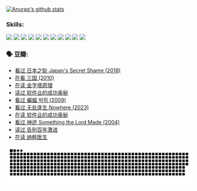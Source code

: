 
[![Anurag's github stats](https://github-readme-stats.vercel.app/api?username=w940853815)](https://github.com/anuraghazra/github-readme-stats)

### Skills:

<code><img height="32" src="https://cdn.jsdelivr.net/npm/simple-icons@v5/icons/python.svg"></code>
<code><img height="32" src="https://cdn.jsdelivr.net/npm/simple-icons@v5/icons/javascript.svg"></code>
<code><img height="32" src="https://cdn.jsdelivr.net/npm/simple-icons@v5/icons/django.svg"></code>
<code><img height="32" src="https://cdn.jsdelivr.net/npm/simple-icons@v5/icons/flask.svg"></code>
<code><img height="32" src="https://cdn.jsdelivr.net/npm/simple-icons@v5/icons/vuetify.svg"></code>
<code><img height="32" src="https://cdn.jsdelivr.net/npm/simple-icons@v5/icons/git.svg"></code>
<code><img height="32" src="https://cdn.jsdelivr.net/npm/simple-icons@v5/icons/docker.svg"></code>
<code><img height="32" src="https://cdn.jsdelivr.net/npm/simple-icons@v5/icons/postgresql.svg"></code>
<code><img height="32" src="https://cdn.jsdelivr.net/npm/simple-icons@v5/icons/elasticsearch.svg"></code>
<code><img height="32" src="https://cdn.jsdelivr.net/npm/simple-icons@v5/icons/macos.svg"></code>
<code><img height="32" src="https://cdn.jsdelivr.net/npm/simple-icons@v5/icons/linux.svg"></code>

### 🗣 豆瓣:

<!-- DOUBAN-ACTIVITIES:START -->
- [看过 日本之耻 Japan's Secret Shame‎ (2018)](https://www.douban.com/people/136069238/status/4431579101/?_i=00575951)
- [在看 三国‎ (2010)](https://www.douban.com/people/136069238/status/4430559482/?_i=00575951)
- [在读 金字塔原理](https://www.douban.com/people/136069238/status/4424812753/?_i=00575951)
- [读过 软件业的成功奥秘](https://www.douban.com/people/136069238/status/4424809958/?_i=00575951)
- [看过 蝙蝠 박쥐‎ (2009)](https://www.douban.com/people/136069238/status/4422787315/?_i=00575951)
- [看过 无处逢生 Nowhere‎ (2023)](https://www.douban.com/people/136069238/status/4416454713/?_i=00575951)
- [在读 软件业的成功奥秘](https://www.douban.com/people/136069238/status/4414815312/?_i=00575951)
- [看过 神迹 Something the Lord Made‎ (2004)](https://www.douban.com/people/136069238/status/4409691983/?_i=00575951)
- [读过 告别百年激进](https://www.douban.com/people/136069238/status/4406414036/?_i=00575951)
- [在读 纳粹医生](https://www.douban.com/people/136069238/status/4406413750/?_i=00575951)
<!-- DOUBAN-ACTIVITIES:END -->


![Snake animation](https://raw.githubusercontent.com/w940853815/w940853815/output/github-contribution-grid-snake.svg)

<!--
**w940853815/w940853815** is a ✨ _special_ ✨ repository because its `README.md` (this file) appears on your GitHub profile.

Here are some ideas to get you started:

- 🔭 I’m currently working on ...
- 🌱 I’m currently learning ...
- 👯 I’m looking to collaborate on ...
- 🤔 I’m looking for help with ...
- 💬 Ask me about ...
- 📫 How to reach me: ...
- 😄 Pronouns: ...
- ⚡ Fun fact: ...
-->
